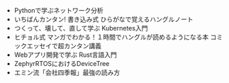* Pythonで学ぶネットワーク分析
* いちばんカンタン! 書き込み式 ひらがなで覚えるハングルノート
* つくって、壊して、直して学ぶ Kubernetes入門
* ヒチョル式 マンガでわかる！１時間でハングルが読めるようになる本 コミックエッセイで超カンタン講義
* Webアプリ開発で学ぶ Rust言語入門
* ZephyrRTOSにおけるDeviceTree
* エミン流「会社四季報」最強の読み方
